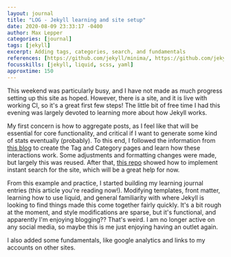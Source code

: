 ```yaml
---
layout: journal
title: "LOG - Jekyll learning and site setup"
date: 2020-08-09 23:33:17 -0400
author: Max Lepper
categories: [journal]
tags: [jekyll]
excerpt: Adding tags, categories, search, and fundamentals
references: [https://github.com/jekyll/minima/, https://github.com/jekyll/, https://jekyllrb.com/docs/, https://github.com/christian-fei/Simple-Jekyll-Search, https://codinfox.github.io/dev/2015/03/06/use-tags-and-categories-in-your-jekyll-based-github-pages/]
focusskills: [jekyll, liquid, scss, yaml]
approxtime: 150
---
```


This weekend was particularly busy, and I have not made as much progress setting up this site as hoped. However, there is a site, and it is live with working CI, so it's a great first few steps! The little bit of free time I had this evening was largely devoted to learning more about how Jekyll works.

My first concern is how to aggregate posts, as I feel like that will be essential for core functionality, and critical if I want to generate some kind of stats eventually (probably). To this end, I followed the information from [this blog]({{page.references[4]}}) to create the Tag and Category pages and learn how these interactions work. Some adjustments and formatting changes were made, but largely this was reused. After that, [this repo]({{page.references[3]}}) showed how to implement instant search for the site, which will be a great help for now.

From this example and practice, I started building my learning journal entries (this article you're reading now!). Modifying templates, front matter, learning how to use liquid, and general familiarity with where Jekyll is looking to find things made this come together fairly quickly. It's a bit rough at the moment, and style modifications are sparse, but it's functional, and apparently I'm enjoying blogging?? That's weird. I am no longer active on any social media, so maybe this is me just enjoying having an outlet again.

I also added some fundamentals, like google analytics and links to my accounts on other sites.
